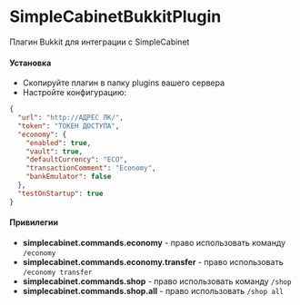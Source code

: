 # SimpleCabinetBukkitPlugin
Плагин Bukkit для интеграции с SimpleCabinet
#### Установка
- Скопируйте плагин в папку plugins вашего сервера
- Настройте конфигурацию:
```json
{
  "url": "http://АДРЕС ЛК/",
  "token": "ТОКЕН ДОСТУПА",
  "economy": {
    "enabled": true,
    "vault": true,
    "defaultCurrency": "ECO",
    "transactionComment": "Economy",
    "bankEmulator": false
  },
  "testOnStartup": true
}
```
#### Привилегии
- **simplecabinet.commands.economy** - право использовать команду `/economy`
- **simplecabinet.commands.economy.transfer** - право использовать `/economy transfer`
- **simplecabinet.commands.shop** - право использовать команду `/shop`
- **simplecabinet.commands.shop.all** - право использовать `/shop all`
